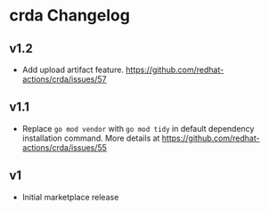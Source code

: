 # crda Changelog

## v1.2
- Add upload artifact feature. https://github.com/redhat-actions/crda/issues/57

## v1.1
- Replace `go mod vendor` with `go mod tidy` in default dependency installation command. More details at https://github.com/redhat-actions/crda/issues/55

## v1
- Initial marketplace release
